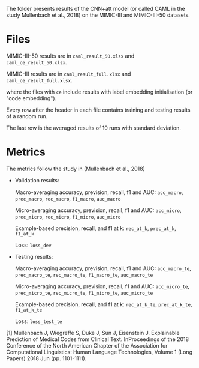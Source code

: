 The folder presents results of the CNN+att model (or called CAML in the study Mullenbach et al., 2018) on the MIMIC-III and MIMIC-III-50 datasets.

# Files
MIMIC-III-50 results are in ```caml_result_50.xlsx``` and ```caml_ce_result_50.xlsx```.

MIMIC-III results are in ```caml_result_full.xlsx``` and ```caml_ce_result_full.xlsx```.

where the files with ```ce``` include results with label embedding initialisation (or "code embedding").

Every row after the header in each file contains training and testing results of a random run. 

The last row is the averaged results of 10 runs with standard deviation.

# Metrics
The metrics follow the study in (Mullenbach et al., 2018)

* Validation results:

  Macro-averaging accuracy, prevision, recall, f1 and AUC: ```acc_macro```, ```prec_macro```, ```rec_macro```, ```f1_macro```, ```auc_macro```
  
  Micro-averaging accuracy, prevision, recall, f1 and AUC: ```acc_micro```, ```prec_micro```, ```rec_micro```, ```f1_micro```, ```auc_micro```

  Example-based precision, recall, and f1 at k: ```rec_at_k```, ```prec_at_k```, ```f1_at_k```
  
  Loss: ```loss_dev```

* Testing results:
  
  Macro-averaging accuracy, prevision, recall, f1 and AUC: ```acc_macro_te```, ```prec_macro_te```, ```rec_macro_te```, ```f1_macro_te```, ```auc_macro_te```	
  
  Micro-averaging accuracy, prevision, recall, f1 and AUC: ```acc_micro_te```, ```prec_micro_te```, ```rec_micro_te```, ```f1_micro_te```, ```auc_micro_te```	
 
  Example-based precision, recall, and f1 at k: ```rec_at_k_te```, ```prec_at_k_te```, ```f1_at_k_te```
  
  Loss: ```loss_test_te```

[1] Mullenbach J, Wiegreffe S, Duke J, Sun J, Eisenstein J. Explainable Prediction of Medical Codes from Clinical Text. InProceedings of the 2018 Conference of the North American Chapter of the Association for Computational Linguistics: Human Language Technologies, Volume 1 (Long Papers) 2018 Jun (pp. 1101-1111).
